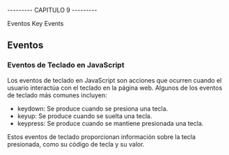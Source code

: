 --------- CAPITULO 9 ---------

Eventos
Key Events

## Eventos

### Eventos de Teclado en JavaScript

Los eventos de teclado en JavaScript son acciones que ocurren cuando el usuario interactúa con el teclado en la página web. Algunos de los eventos de teclado más comunes incluyen:

- keydown: Se produce cuando se presiona una tecla.
- keyup: Se produce cuando se suelta una tecla.
- keypress: Se produce cuando se mantiene presionada una tecla.

Estos eventos de teclado proporcionan información sobre la tecla presionada, como su código de tecla y su valor.